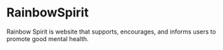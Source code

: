 # RainbowSpirit
Rainbow Spirit is website that supports, encourages, and informs users to promote good mental health.
